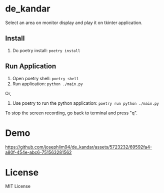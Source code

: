 # de_kandar
Select an area on monitor display and play it on tkinter application.

## Install
1. Do poetry install: `poetry install`

## Run Application
1. Open poetry shell: `poetry shell`
2. Run application: `python ./main.py`

Or,

1. Use poetry to run the python application: `poetry run python ./main.py`

To stop the screen recording, go back to terminal and press "q".

# Demo
https://github.com/josephlim94/de_kandar/assets/5723232/69592fa4-a80f-454e-abc6-751563281562

# License
MIT License
